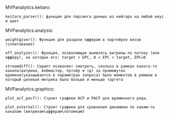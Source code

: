 MVPanalytics.keitaro:

    keitaro_parser(): функция для парсинга данных из кейтаро на любой вкус и цвет

MVPanalytics.analysis:

    weightgiver(): Функция для раздачи офферам в партнёрке весов (сплитование)

    off_analyzer(): Функция, позволяющая выявлять витрины по потоку (или офферу), на которых его: target < EPC, 0 < EPC < target, EPC=0

    streamdiff(): Скрипт позволяет смотреть, сколько в рамках какого-то канала(витрина, вебмастер, пртнёр и тд) за промежуток времени(указыывается в параметрах запроса) было моментов в ремени в который целевая метрика была больше и меньше таргета



MVPanalytics.graphics:

    plot_acf_pacf(): Строит графики ACF и PACF для временного ряда.
    
    plot_external(): Строит графики для сравнения динамики по каким-то каналам (витринам\офферам\потомкам)